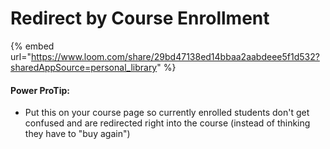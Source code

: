 # Redirect by Course Enrollment

{% embed url="https://www.loom.com/share/29bd47138ed14bbaa2aabdeee5f1d532?sharedAppSource=personal_library" %}



#### Power ProTip:

* Put this on your course page so currently enrolled students don't get confused and are redirected right into the course (instead of thinking they have to "buy again")
